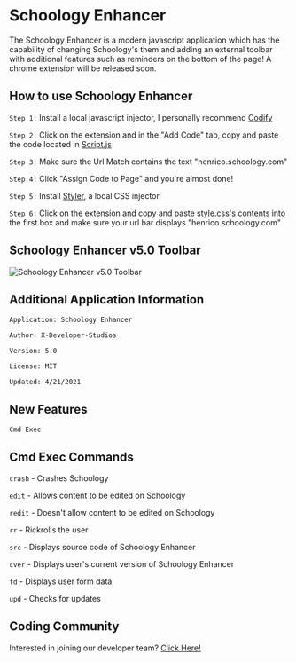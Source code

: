 # Schoology Enhancer

The Schoology Enhancer is a modern javascript application which has the capability of changing Schoology's them and adding an external toolbar with additional features such as reminders on the bottom of the page! A chrome extension will be released soon. 

## How to use Schoology Enhancer 

```Step 1:``` Install a local javascript injector, I personally recommend [Codify](https://chrome.google.com/webstore/detail/codify-the-code-adder/fdhkolbghmfidicmkaidnhpjcoeafojl?hl=en-GB)

```Step 2:``` Click on the extension and in the "Add Code" tab, copy and paste the code located in [Script.js](https://github.com/X-Developer-Studios/Schoology-Enhancer/blob/main/script.js)

```Step 3:``` Make sure the Url Match contains the text "henrico.schoology.com"

```Step 4:``` Click "Assign Code to Page" and you're almost done!

```Step 5:``` Install [Styler](https://chrome.google.com/webstore/detail/bogdgcfoocbajfkjjolkmcdcnnellpkb), a local CSS injector

```Step 6:``` Click on the extension and copy and paste [style.css's](https://github.com/X-Developer-Studios/Schoology-Enhancer/blob/main/style.css) contents into the first box and make sure your url bar displays "henrico.schoology.com"

## Schoology Enhancer v5.0 Toolbar
![Schoology Enhancer v5.0 Toolbar](https://user-images.githubusercontent.com/75747985/115615317-cfdf4780-a2bc-11eb-8ff5-9e4d969a768b.jpg)

## Additional Application Information

```Application: Schoology Enhancer```

```Author: X-Developer-Studios```

```Version: 5.0```

```License: MIT```

```Updated: 4/21/2021```

## New Features

```Cmd Exec```

## Cmd Exec Commands

```crash``` - Crashes Schoology

```edit``` - Allows content to be edited on Schoology

```redit``` - Doesn't allow content to be edited on Schoology

```rr``` - Rickrolls the user

```src``` - Displays source code of Schoology Enhancer

```cver``` - Displays user's current version of Schoology Enhancer

```fd``` - Displays user form data

```upd``` - Checks for updates

## Coding Community

Interested in joining our developer team? 
[Click Here!](https://hangouts.google.com/group/etNDa7hTWieFsTFF8)

